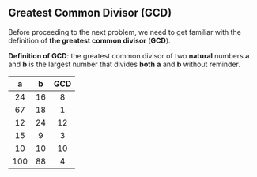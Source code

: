 ## Greatest Common Divisor (GCD)

Before proceeding to the next problem, we need to get familiar with the definition of **the greatest common divisor** (**GCD**).

**Definition of GCD**: the greatest common divisor of two **natural** numbers **a** and **b** is the largest number that divides **both** **a** and **b** without reminder.

|a|b|GCD| 
|:---:|:---:|:---:| 
|24|16|8|
|67|18|1|
|12|24|12|
|15|9|3|
|10|10|10|
|100|88|4|
